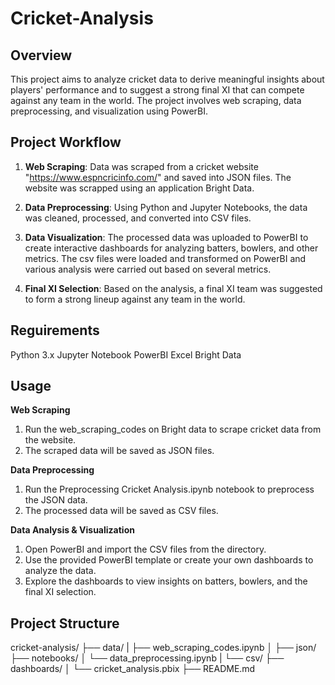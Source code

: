 # Cricket-Analysis

## Overview
This project aims to analyze cricket data to derive meaningful insights about players' performance and to suggest a strong final XI that can compete against any team in the world. The project involves web scraping, data preprocessing, and visualization using PowerBI.

## Project Workflow
1. **Web Scraping**: Data was scraped from a cricket website "https://www.espncricinfo.com/" and saved into JSON files. The website was scrapped using an application Bright Data.
   
2. **Data Preprocessing**: Using Python and Jupyter Notebooks, the data was cleaned, processed, and converted into CSV files.
   
3. **Data Visualization**: The processed data was uploaded to PowerBI to create interactive dashboards for analyzing batters, bowlers, and other metrics. The csv files were loaded and transformed on PowerBI and various analysis were carried out based on several metrics.
   
4. **Final XI Selection**: Based on the analysis, a final XI team was suggested to form a strong lineup against any team in the world.

## Reguirements
   Python 3.x
   Jupyter Notebook
   PowerBI
   Excel
   Bright Data

## Usage
**Web Scraping**
1. Run the web_scraping_codes on Bright data to scrape cricket data from the website.
2. The scraped data will be saved as JSON files.
   
**Data Preprocessing**
1. Run the Preprocessing Cricket Analysis.ipynb notebook to preprocess the JSON data.
2. The processed data will be saved as CSV files.

**Data Analysis & Visualization**
1. Open PowerBI and import the CSV files from the directory.
2. Use the provided PowerBI template or create your own dashboards to analyze the data.
3. Explore the dashboards to view insights on batters, bowlers, and the final XI selection.

## Project Structure
cricket-analysis/
├── data/
|   ├── web_scraping_codes.ipynb
│   ├── json/
├── notebooks/
│   └── data_preprocessing.ipynb
|   └── csv/
├── dashboards/
│   └── cricket_analysis.pbix
├── README.md


